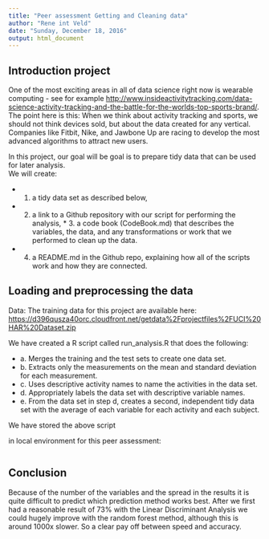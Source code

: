 ```yaml
---
title: "Peer assessment Getting and Cleaning data"
author: "Rene int Veld"
date: "Sunday, December 18, 2016"
output: html_document
---
```


## Introduction project

One of the most exciting areas in all of data science right now is wearable computing - see for example   http://www.insideactivitytracking.com/data-science-activity-tracking-and-the-battle-for-the-worlds-top-sports-brand/.  
The point here is this: When we think about activity tracking and sports, we should not think devices sold, but about the data created for any vertical.  
Companies like Fitbit, Nike, and Jawbone Up are racing to develop the most advanced algorithms to attract new users. 

In this project, our goal will be goal is to prepare tidy data that can be used for later analysis.   
We will create:  
* 1. a tidy data set as described below, 
* 2. a link to a Github repository with our script for performing the analysis, * 3. a code book (CodeBook.md) that describes the variables, the data, and any transformations or work that we performed to clean up the data.
* 4. a README.md in the Github repo, explaining how all of the scripts work and how they are connected.


## Loading and preprocessing the data

Data: The training data for this project are available here:  
https://d396qusza40orc.cloudfront.net/getdata%2Fprojectfiles%2FUCI%20HAR%20Dataset.zip  

We have created a R script called run_analysis.R that does the following:  
* a. Merges the training and the test sets to create one data set.
* b. Extracts only the measurements on the mean and standard deviation for each measurement.
* c. Uses descriptive activity names to name the activities in the data set.
* d. Appropriately labels the data set with descriptive variable names.
* e. From the data set in step d, creates a second, independent tidy data set with the average of each variable for each activity and each subject.

We have stored the above script 

in local environment for this peer assessment:

```{r}

```

## Conclusion

Because of the number of the variables and the spread in the results it is quite difficult to predict which prediction method works best. After we first had a reasonable result of 73% with the Linear Discriminant Analysis we could hugely improve with the random forest method, although this is around 1000x slower. So a clear pay off between speed and accuracy.